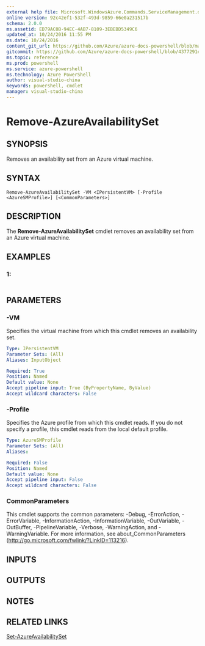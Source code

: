 ```yaml
---
external help file: Microsoft.WindowsAzure.Commands.ServiceManagement.dll-Help.xml
online version: 92c42ef1-532f-493d-9859-66e0a231517b
schema: 2.0.0
ms.assetid: ED79AC0B-94EC-4AB7-8109-3EBEBD5349C6
updated_at: 10/24/2016 11:55 PM
ms.date: 10/24/2016
content_git_url: https://github.com/Azure/azure-docs-powershell/blob/master/azureps-cmdlets-docs/ServiceManagement/Azure.Service/v3.0.0/Remove-AzureAvailabilitySet.md
gitcommit: https://github.com/Azure/azure-docs-powershell/blob/4377291ee360e58e2c1c5d644155daf6a0279055/azureps-cmdlets-docs/ServiceManagement/Azure.Service/v3.0.0/Remove-AzureAvailabilitySet.md
ms.topic: reference
ms.prod: powershell
ms.service: azure-powershell
ms.technology: Azure PowerShell
author: visual-studio-china
keywords: powershell, cmdlet
manager: visual-studio-china
---
```


# Remove-AzureAvailabilitySet

## SYNOPSIS
Removes an availability set from an Azure virtual machine.

## SYNTAX

```
Remove-AzureAvailabilitySet -VM <IPersistentVM> [-Profile <AzureSMProfile>] [<CommonParameters>]
```

## DESCRIPTION
The **Remove-AzureAvailabilitySet** cmdlet removes an availability set from an Azure virtual machine.

## EXAMPLES

### 1:
```

```

## PARAMETERS

### -VM
Specifies the virtual machine from which this cmdlet removes an availability set.

```yaml
Type: IPersistentVM
Parameter Sets: (All)
Aliases: InputObject

Required: True
Position: Named
Default value: None
Accept pipeline input: True (ByPropertyName, ByValue)
Accept wildcard characters: False
```

### -Profile
Specifies the Azure profile from which this cmdlet reads.
If you do not specify a profile, this cmdlet reads from the local default profile.

```yaml
Type: AzureSMProfile
Parameter Sets: (All)
Aliases: 

Required: False
Position: Named
Default value: None
Accept pipeline input: False
Accept wildcard characters: False
```

### CommonParameters
This cmdlet supports the common parameters: -Debug, -ErrorAction, -ErrorVariable, -InformationAction, -InformationVariable, -OutVariable, -OutBuffer, -PipelineVariable, -Verbose, -WarningAction, and -WarningVariable. For more information, see about_CommonParameters (http://go.microsoft.com/fwlink/?LinkID=113216).

## INPUTS

## OUTPUTS

## NOTES

## RELATED LINKS

[Set-AzureAvailabilitySet](./Set-AzureAvailabilitySet.md)


